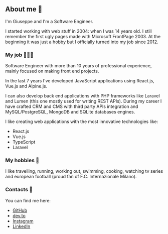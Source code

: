 ## About me 🤙

I'm Giuseppe and I'm a Software Engineer.

I started working with web stuff in 2004: when I was 14 years old. I still remember the first ugly pages made with Microsoft FrontPage 2003. At the beginning it was just a hobby but I officially turned into my job since 2012.

### My job 🧑🏻‍💻

Software Engineer with more than 10 years of professional experience, mainly focused on making front end projects.

In the last 7 years I've developed JavaScript applications using React.js, Vue.js and Alpine.js.

I can also develop back end applications with PHP frameworks like Laravel and Lumen (this one mostly used for writing REST APIs).
During my career I have crafted CRM and CMS with third party APIs integration and MySQL/PostgreSQL, MongoDB and SQLite databases engines.

I like creating web applications with the most innovative technologies like:
- React.js
- Vue.js
- TypeScript
- Laravel

### My hobbies 🚀

I like travelling, running, working out, swimming, cooking, watching tv series and european football (proud fan of F.C. Internazionale Milano).

### Contacts 💌

You can find me here:

- [GitHub](https://github.com/Sanfra1407)
- [dev.to](https://dev.to/Sanfra1407/)
- [Instagram](https://instagram.com/Sanfra1407)
- [LinkedIn](https://www.linkedin.com/in/giuseppesanfrancesco)

